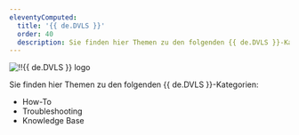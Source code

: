 ```yaml
---
eleventyComputed:
  title: '{{ de.DVLS }}'
  order: 40
  description: Sie finden hier Themen zu den folgenden {{ de.DVLS }}-Kategorien:':' How-To, Troubleshooting und Knowledge Base Themen.
---
```

![!!{{ de.DVLS }} logo](https://webdevolutions.blob.core.windows.net/images/projects/knowledge-base/logos/knowledge-base-color-shadow.svg)

Sie finden hier Themen zu den folgenden {{ de.DVLS }}-Kategorien:  

- How-To 
- Troubleshooting 
- Knowledge Base 
